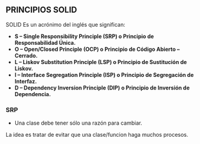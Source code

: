 ## PRINCIPIOS SOLID

SOLID Es un acrónimo del inglés que significan: 

- **S – Single Responsibility Principle (SRP) o Principio de Responsabilidad Única.**
- **O – Open/Closed Principle (OCP) o Principio de Código Abierto – Cerrado.**
- **L – Liskov Substitution Principle (LSP) o Principio de Sustitución de Liskov.**
- **I – Interface Segregation Principle (ISP) o Principio de Segregación de Interfaz.**
- **D – Dependency Inversion Principle (DIP) o Principio de Inversión de Dependencia.**


### SRP 

- Una clase debe tener sólo una razón para cambiar. 

La idea es tratar de evitar que una clase/funcion haga muchos procesos. 
